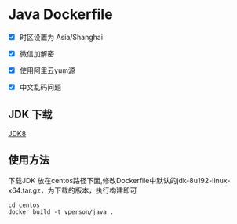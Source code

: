 # Java Dockerfile

- [x] 时区设置为 Asia/Shanghai
- [x] 微信加解密
- [x] 使用阿里云yum源
- [x] 中文乱码问题


## JDK 下载

[JDK8](https://www.oracle.com/java/technologies/javase/javase-jdk8-downloads.html)

## 使用方法

下载JDK 放在centos路径下面,修改Dockerfile中默认的jdk-8u192-linux-x64.tar.gz，为下载的版本，执行构建即可
```
cd centos
docker build -t vperson/java .
```
